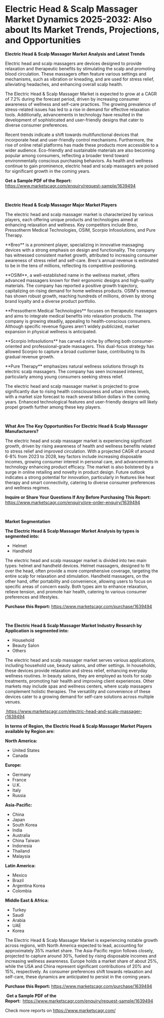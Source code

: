 <p><h1>Electric Head & Scalp Massager Market Dynamics 2025-2032: Also about Its Market Trends, Projections, and Opportunities</h1></p><p><strong>Electric Head & Scalp Massager Market Analysis and Latest Trends</strong></p>
<p><p>Electric head and scalp massagers are devices designed to provide relaxation and therapeutic benefits by stimulating the scalp and promoting blood circulation. These massagers often feature various settings and mechanisms, such as vibration or kneading, and are used for stress relief, alleviating headaches, and enhancing overall scalp health.</p><p>The Electric Head & Scalp Massager Market is expected to grow at a CAGR of 7.2% during the forecast period, driven by increasing consumer awareness of wellness and self-care practices. The growing prevalence of stress-related issues has led to a rise in demand for effective relaxation tools. Additionally, advancements in technology have resulted in the development of sophisticated and user-friendly designs that cater to diverse consumer preferences.</p><p>Recent trends indicate a shift towards multifunctional devices that incorporate heat and user-friendly control mechanisms. Furthermore, the rise of online retail platforms has made these products more accessible to a wider audience. Eco-friendly and sustainable materials are also becoming popular among consumers, reflecting a broader trend toward environmentally conscious purchasing behaviors. As health and wellness continue to gain prominence, electric head and scalp massagers are poised for significant growth in the coming years.</p></p>
<p><strong>Get a Sample PDF of the Report:&nbsp;</strong> <a href="https://www.marketscagr.com/enquiry/request-sample/1639494?utm_campaign=2113&utm_medium=2&utm_source=Github&utm_content=ia&utm_term=04032025&utm_id=electric-head-scalp-massager">https://www.marketscagr.com/enquiry/request-sample/1639494</a></p>
<p>&nbsp;</p>
<p><strong>Electric Head & Scalp Massager Major Market Players</strong></p>
<p><p>The electric head and scalp massager market is characterized by various players, each offering unique products and technologies aimed at enhancing relaxation and wellness. Key competitors include Breo, Pressotherm Medical Technologies, OSIM, Scorpio Infosolutions, and Pure Therapy.</p><p>**Breo** is a prominent player, specializing in innovative massaging devices with a strong emphasis on design and functionality. The company has witnessed consistent market growth, attributed to increasing consumer awareness of stress relief and self-care. Breo's annual revenue is estimated to be in the tens of millions, reflecting its competitive positioning.</p><p>**OSIM**, a well-established name in the wellness market, offers advanced massagers known for their ergonomic designs and high-quality materials. The company has reported a positive growth trajectory, capitalizing on rising demand for home wellness products. OSIM's revenue has shown robust growth, reaching hundreds of millions, driven by strong brand loyalty and a diverse product portfolio.</p><p>**Pressotherm Medical Technologies** focuses on therapeutic massagers and aims to integrate medical benefits into relaxation products. The company is growing steadily, appealing to health-conscious consumers. Although specific revenue figures aren't widely publicized, market expansion in physical wellness is anticipated.</p><p>**Scorpio Infosolutions** has carved a niche by offering both consumer-oriented and professional-grade massagers. This dual-focus strategy has allowed Scorpio to capture a broad customer base, contributing to its gradual revenue growth.</p><p>**Pure Therapy** emphasizes natural wellness solutions through its electric scalp massagers. The company has seen increased interest, particularly among young consumers seeking stress relief.</p><p>The electric head and scalp massager market is projected to grow significantly due to rising health consciousness and urban stress levels, with a market size forecast to reach several billion dollars in the coming years. Enhanced technological features and user-friendly designs will likely propel growth further among these key players.</p></p>
<p>&nbsp;</p>
<p><strong>What Are The Key Opportunities For Electric Head & Scalp Massager Manufacturers?</strong></p>
<p><p>The electric head and scalp massager market is experiencing significant growth, driven by rising awareness of health and wellness benefits related to stress relief and improved circulation. With a projected CAGR of around 6-8% from 2023 to 2028, key factors include increasing disposable incomes, growing consumer interest in personal care, and advancements in technology enhancing product efficacy. The market is also bolstered by a surge in online retailing and novelty in product design. Future outlook indicates a strong potential for innovation, particularly in features like heat therapy and smart connectivity, catering to diverse consumer preferences and wellness regimes.</p></p>
<p><strong>Inquire or Share Your Questions If Any Before Purchasing This Report:</strong> <a href="https://www.marketscagr.com/enquiry/pre-order-enquiry/1639494?utm_campaign=2113&utm_medium=2&utm_source=Github&utm_content=ia&utm_term=04032025&utm_id=electric-head-scalp-massager">https://www.marketscagr.com/enquiry/pre-order-enquiry/1639494</a></p>
<p>&nbsp;</p>
<p><strong>Market Segmentation</strong></p>
<p><strong>The Electric Head & Scalp Massager Market Analysis by types is segmented into:</strong></p>
<p><ul><li>Helmet</li><li>Handheld</li></ul></p>
<p><p>The electric head and scalp massager market is divided into two main types: helmet and handheld devices. Helmet massagers, designed to fit over the head, often provide a more comprehensive coverage, targeting the entire scalp for relaxation and stimulation. Handheld massagers, on the other hand, offer portability and convenience, allowing users to focus on specific areas of concern easily. Both types aim to enhance relaxation, relieve tension, and promote hair health, catering to various consumer preferences and lifestyles.</p></p>
<p><strong>Purchase this Report:&nbsp;</strong><a href="https://www.marketscagr.com/purchase/1639494?utm_campaign=2113&utm_medium=2&utm_source=Github&utm_content=ia&utm_term=04032025&utm_id=electric-head-scalp-massager">https://www.marketscagr.com/purchase/1639494</a></p>
<p>&nbsp;</p>
<p><strong>The Electric Head & Scalp Massager Market Industry Research by Application is segmented into:</strong></p>
<p><ul><li>Household</li><li>Beauty Salon</li><li>Others</li></ul></p>
<p><p>The electric head and scalp massager market serves various applications, including household use, beauty salons, and other settings. In households, these devices provide relaxation and stress relief, enhancing everyday wellness routines. In beauty salons, they are employed as tools for scalp treatments, promoting hair health and improving client experiences. Other markets may include spas and wellness centers, where scalp massagers complement holistic therapies. The versatility and convenience of these devices cater to a growing demand for self-care solutions across multiple venues.</p></p>
<p><a href="https://www.marketscagr.com/electric-head-and-scalp-massager-r1639494?utm_campaign=2113&utm_medium=2&utm_source=Github&utm_content=ia&utm_term=04032025&utm_id=electric-head-scalp-massager">&nbsp;https://www.marketscagr.com/electric-head-and-scalp-massager-r1639494</a></p>
<p><strong>In terms of Region, the Electric Head & Scalp Massager Market Players available by Region are:</strong></p>
<p>
    <p> <strong> North America: </strong>
        <ul>
            <li>United States</li>
            <li>Canada</li>
        </ul>
        </p> 
    <p> <strong> Europe: </strong>
        <ul>
            <li>Germany</li>
            <li>France</li>
            <li>U.K.</li>
            <li>Italy</li>
            <li>Russia</li>
        </ul>
        </p> 
    <p> <strong> Asia-Pacific: </strong>
        <ul>
            <li>China</li>
            <li>Japan</li>
            <li>South Korea</li>
            <li>India</li>
            <li>Australia</li>
            <li>China Taiwan</li>
            <li>Indonesia</li>
            <li>Thailand</li>
            <li>Malaysia</li>
        </ul>
        </p> 
    <p> <strong> Latin America: </strong>
        <ul>
            <li>Mexico</li>
            <li>Brazil</li>
            <li>Argentina Korea</li>
            <li>Colombia</li>
        </ul>
        </p> 
    <p> <strong> Middle East & Africa: </strong>
        <ul>
            <li>Turkey</li>
            <li>Saudi</li>
            <li>Arabia</li>
            <li>UAE</li>
            <li>Korea</li>
        </ul>
    </p>
    </p>
<p><p>The Electric Head & Scalp Massager Market is experiencing notable growth across regions, with North America expected to lead, accounting for approximately 35% market share. The Asia-Pacific region follows closely, projected to capture around 30%, fueled by rising disposable incomes and increasing wellness awareness. Europe holds a market share of about 25%, while the USA and China represent significant contributions of 20% and 15%, respectively. As consumer preferences shift towards relaxation and self-care, these dynamics are anticipated to persist in the coming years.</p></p>
<p><strong>Purchase this Report: </strong><a href="https://www.marketscagr.com/purchase/1639494?utm_campaign=2113&utm_medium=2&utm_source=Github&utm_content=ia&utm_term=04032025&utm_id=electric-head-scalp-massager">https://www.marketscagr.com/purchase/1639494</a></p>
<p>&nbsp;<strong>Get a Sample PDF of the Report:&nbsp;&nbsp;</strong><a href="https://www.marketscagr.com/enquiry/request-sample/1639494?utm_campaign=2113&utm_medium=2&utm_source=Github&utm_content=ia&utm_term=04032025&utm_id=electric-head-scalp-massager">https://www.marketscagr.com/enquiry/request-sample/1639494</a></p>
<p><strong></strong></p>
<p>Check more reports on <a href="https://www.marketscagr.com/?utm_campaign=2113&utm_medium=2&utm_source=Github&utm_content=ia&utm_term=04032025&utm_id=electric-head-scalp-massager">https://www.marketscagr.com/</a></p>